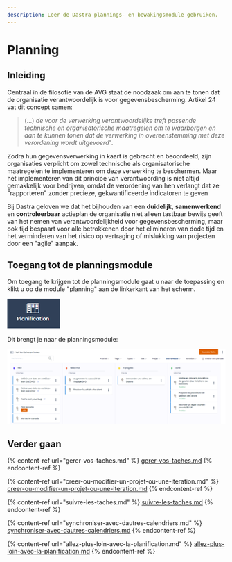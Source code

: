 ```yaml
---
description: Leer de Dastra plannings- en bewakingsmodule gebruiken.
---
```


# Planning

## Inleiding

Centraal in de filosofie van de AVG staat de noodzaak om aan te tonen dat de organisatie verantwoordelijk is voor gegevensbescherming. Artikel 24 vat dit concept samen:&#x20;

> (...) _de voor de verwerking verantwoordelijke treft passende technische en organisatorische maatregelen om te waarborgen en aan te kunnen tonen dat de verwerking in overeenstemming met deze verordening wordt uitgevoerd_".

Zodra hun gegevensverwerking in kaart is gebracht en beoordeeld, zijn organisaties verplicht om zowel technische als organisatorische maatregelen te implementeren om deze verwerking te beschermen. Maar het implementeren van dit principe van verantwoording is niet altijd gemakkelijk voor bedrijven, omdat de verordening van hen verlangt dat ze "rapporteren" zonder precieze, gekwantificeerde indicatoren te geven&#x20;

Bij Dastra geloven we dat het bijhouden van een **duidelijk**, **samenwerkend** en **controleerbaar** actieplan de organisatie niet alleen tastbaar bewijs geeft van het nemen van verantwoordelijkheid voor gegevensbescherming, maar ook tijd bespaart voor alle betrokkenen door het elimineren van dode tijd en het verminderen van het risico op vertraging of mislukking van projecten door een "agile" aanpak.

## Toegang tot de planningsmodule

Om toegang te krijgen tot de planningsmodule gaat u naar de toepassing en klikt u op de module "planning" aan de linkerkant van het scherm.

![Planning knop](<../../.gitbook/assets/image (220).png>)

Dit brengt je naar de planningsmodule:

![Planning module](<../../.gitbook/assets/image (221).png>)

## Verder gaan

{% content-ref url="gerer-vos-taches.md" %}
[gerer-vos-taches.md](gerer-vos-taches.md)
{% endcontent-ref %}

{% content-ref url="creer-ou-modifier-un-projet-ou-une-iteration.md" %}
[creer-ou-modifier-un-projet-ou-une-iteration.md](creer-ou-modifier-un-projet-ou-une-iteration.md)
{% endcontent-ref %}

{% content-ref url="suivre-les-taches.md" %}
[suivre-les-taches.md](suivre-les-taches.md)
{% endcontent-ref %}

{% content-ref url="synchroniser-avec-dautres-calendriers.md" %}
[synchroniser-avec-dautres-calendriers.md](synchroniser-avec-dautres-calendriers.md)
{% endcontent-ref %}

{% content-ref url="allez-plus-loin-avec-la-planification.md" %}
[allez-plus-loin-avec-la-planification.md](allez-plus-loin-avec-la-planification.md)
{% endcontent-ref %}
